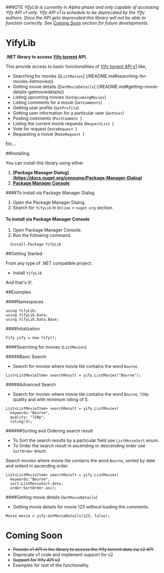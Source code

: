 ##NOTE
_YifyLib is currently in Alpha phase and only capable of accessing Yify API v1 only. Yify API v1 is schedule to be deprecated by the Yify authors. Once the API gets deprecated this library will not be able to function correctly. See [Coming Soon](/README.md#coming-soon) section for future developments._

# YifyLib
**.NET library to access [Yify torrent](https://yts.re/) API.**

This provide access to basic functionalities of [Yify torrent API v1](https://yts.re/api) like,

* Searching for movies ([`ListMovies`] (/README.md#searching-for-movies-listmovies))
* Getting movie details ([`GetMovieDetails`] (/README.md#getting-movie-details-getmoviedetails))
* Listing upcoming movies (`GetUpcomingMovies`)
* Listing comments for a movie (`GetComments`)
* Getting user profile (`GetProfile`)
* Getting user information for a particular user (`GetUser`)
* Posting comments (`PostComment `)
* Listing the current movie requests (`RequestList `)
* Vote for request (`VoteRequest `)
* Requesting a movie  (`MakeRequest `)

Etc…

##Installing

You can install this library using either 

1. **[Package Manager Dialog] (https://docs.nuget.org/consume/Package-Manager-Dialog)**
2. **[Package Manager Console](http://docs.nuget.org/consume/package-manager-console)** 

####To install via Package Manager Dialog

1. Open the Package Manager Dialog.
2. Search for `YifyLib` in `Online` > `nuget.org` section.

#### To install via Package Manager Console

1. Open Package Manager Console.
2. Run the following command.

```
  Install-Package YifyLib
```

##Getting Started

From any type of .NET compatible project.

* Install `YifyLib`

And that's it!.

##Examples

####Namespaces
```
using YifyLib;
using YifyLib.Data;
using YifyLib.Data.Base;
```

####Intialization

```
Yify yify = new Yify();
```

####Searching for movies (`ListMovies`)

#####Basic Search
* Search for movies where movie tile contains the word `Bourne`.
```
List<ListMovieItem> searchResult = yify.ListMovies("Bourne");
```

#####Advanced Search

* Search for movies where movie tile contains the word `Bourne`, `720p` quality and with minimum rating of 5.
```
List<ListMovieItem> searchResult = yify.ListMovies(
  keywords:"Bourne",
  quality: "720p",
  rating:5);
```

######Sorting and Ordering search result

- To Sort the search results by a particular field use `ListMovieSort` enum.
- To Order the search result in ascending or descending order use `SortOrder` enum.

Search movies where movie tile contains the word `Bourne`, sorted by date and orderd in ascending order.
```
List<ListMovieItem> searchResult = yify.ListMovies(
  keywords:"Bourne",
  sort:ListMovieSort.date, 
  order:SortOrder.asc);
```

####Getting movie details (`GetMovieDetails`)

* Getting movie details for movie 123 without loading the comments.

```
Movie movie = yify.GetMovieDetails(123, false);
```

# Coming Soon
* ~~Provide v1 API in the library to access the Yify torrent data via v2 API~~
* Deprecate v1 code and implement support for v2
* ~~Support for Yify API v2~~
* Examples for rest of the functionality.
